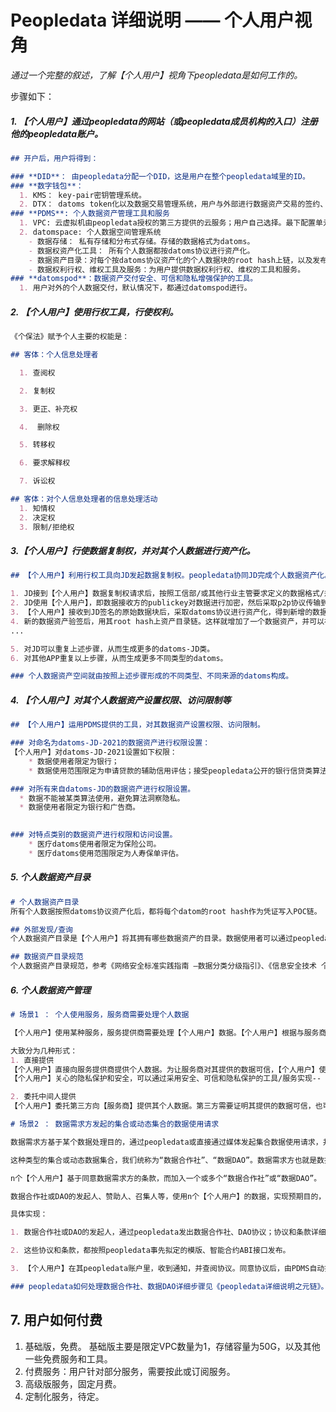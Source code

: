 # Peopledata 详细说明 —— 个人用户视角



*通过一个完整的叙述，了解【个人用户】视角下peopledata是如何工作的。*

步骤如下：

##### 1. 【个人用户】通过peopledata的网站（或peopledata成员机构的入口）注册他的peopledata账户。

```markdown
## 开户后，用户将得到：

### **DID**： 由peopledata分配一个DID，这是用户在整个peopledata域里的ID。
### **数字钱包**：
  1. KMS： key-pair密钥管理系统。
  2. DTX： datoms token化以及数据交易管理系统，用户与外部进行数据资产交易的签约、交付及结算等。 
### **PDMS**: 个人数据资产管理工具和服务
  1. VPC: 云虚拟机由peopledata授权的第三方提供的云服务；用户自己选择。最下配置单元 2个VPC。
  2. datomspace: 个人数据空间管理系统
    - 数据存储： 私有存储和分布式存储。存储的数据格式为datoms。
    - 数据权资产化工具： 所有个人数据都按datoms协议进行资产化。
    - 数据资产目录：对每个按datoms协议资产化的个人数据块的root hash上链，以及发布可外部访问的数据类型说明。这个数据资产目录是有一个POC（个人区块链）实现的。peopledata实施一人一链。
    - 数据权利行权、维权工具及服务：为用户提供数据权利行权、维权的工具和服务。
### **datomspod**：数据资产交付安全、可信和隐私增强保护的工具。
  1. 用户对外的个人数据交付，默认情况下，都通过datomspod进行。

```



##### 2. 【个人用户】使用行权工具，行使权利。

```markdown
《个保法》赋予个人主要的权能是：

## 客体：个人信息处理者

  1. 查阅权

  2. 复制权

  3. 更正、补充权

  4.  删除权

  5. 转移权

  6. 要求解释权

  7. 诉讼权

## 客体：对个人信息处理者的信息处理活动
  1. 知情权
  2. 决定权
  3. 限制/拒绝权

```



##### 3.【个人用户】行使数据复制权，并对其个人数据进行资产化。

```markdown
## 【个人用户】利用行权工具向JD发起数据复制权。peopledata协同JD完成个人数据资产化。

1. JD接到【个人用户】数据复制权请求后，按照工信部/或其他行业主管要求定义的数据格式/规范（JD-scheme），归集【个人用户】的数据，生成原始数据块，并按照规范对这个原始数据块添加metadata后，对数据块进行签名（JD-key）。
2. JD使用【个人用户】，即数据接收方的publickey对数据进行加密，然后采取p2p协议传输到【个人用户】的PDS。
3. 【个人用户】接收到JD签名的原始数据块后，采取datoms协议进行资产化，得到新增的数据资产。假设命名为datoms-JD-2021。标识这是【个人用户】2021年全年在JD的消费数据记录。
4. 新的数据资产验签后，用其root hash上资产目录链。这样就增加了一个数据资产，并可以被外部了解其资产的属性。目录链只能看到有什么数据类型和说明，无法访问数据。
...

5. 对JD可以重复上述步骤，从而生成更多的datoms-JD类。
6. 对其他APP重复以上步骤，从而生成更多不同类型的datoms。

### 个人数据资产空间就由按照上述步骤形成的不同类型、不同来源的datoms构成。

```



##### 4. 【个人用户】对其个人数据资产设置权限、访问限制等

```markdown
## 【个人用户】运用PDMS提供的工具，对其数据资产设置权限、访问限制。

### 对命名为datoms-JD-2021的数据资产进行权限设置：
【个人用户】对datoms-JD-2021设置如下权限：
	* 数据使用者限定为银行；
	* 数据使用范围限定为申请贷款的辅助信用评估；接受peopledata公开的银行信贷类算法bank-alg-xxxx;

### 对所有来自datoms-JD的数据资产进行权限设置。
  * 数据不能被某类算法使用，避免算法洞察隐私。
  * 数据使用者限定为银行和广告商。
  

### 对特点类别的数据资产进行权限和访问设置。
	* 医疗datoms使用者限定为保险公司。
	* 医疗datoms使用范围限定为人寿保单评估。
```



##### 5. 个人数据资产目录

```markdown
# 个人数据资产目录
所有个人数据按照datoms协议资产化后，都将每个datom的root hash作为凭证写入POC链。

## 外部发现/查询
个人数据资产目录是【个人用户】将其拥有哪些数据资产的目录。数据使用者可以通过peopledata的工具发现和查询某个、某类、某群用户的哪些个人数据可以使用，以及数据的规格说明等。

## 数据资产目录规范
个人数据资产目录规范，参考《网络安全标准实践指南 —数据分类分级指引》、《信息安全技术 个人信息安全规范》 GB/T35273 -2020、《信息安全技术 个人信息安全影响评估指南》 GB/T 39335-2020 
```



##### 6. 个人数据资产管理

```markdown
# 场景1 ： 个人使用服务，服务商需要处理个人数据

【个人用户】使用某种服务，服务提供商需要处理【个人用户】数据。【个人用户】根据与服务商达成的数据使用协议，提供个人数据。

大致分为几种形式：
1. 直接提供
【个人用户】直接向服务提供商提供个人数据。为让服务商对其提供的数据可信，【个人用户】使用peopledata基础设施以及协议保证了可以实现可信数据。
【个人用户】关心的隐私保护和安全，可以通过采用安全、可信和隐私保护的工具/服务实现-- datomspod。

2. 委托中间人提供
【个人用户】委托第三方向【服务商】提供其个人数据。第三方需要证明其提供的数据可信，也可以是peopledata授权的第三方，即采用peopledata基础设施和datoms协议保证的。

```

```markdown
# 场景2 ： 数据需求方发起的集合或动态集合的数据使用请求

数据需求方基于某个数据处理目的，通过peopledata或直接通过媒体发起集合数据使用请求，并以合约形式说明其数据处理的格式、目的以及如何使用等告知事项。

这种类型的集合或动态数据集合，我们统称为“数据合作社”、“数据DAO”。数据需求方也就是数据发起人或赞助人。

n个【个人用户】基于同意数据需求方的条款，而加入一个或多个“数据合作社”或“数据DAO”。

数据合作社或DAO的发起人、赞助人、召集人等，使用n个【个人用户】的数据，实现预期目的，并按约定分享利益。

具体实现：

1. 数据合作社或DAO的发起人，通过peopledata发出数据合作社、DAO协议；协议和条款详细的约定需要参与人提供哪些数据、如何使用以及如何分配收益等数据使用条款。

2. 这些协议和条款，都按照peopledata事先拟定的模版、智能合约ABI接口发布。

3. 【个人用户】在其peopledata账户里，收到通知，并查阅协议。同意协议后，由PDMS自动按照peopledata约定的协议和流程处理。无需个人用户手动操作。

### peopledata如何处理数据合作社、数据DAO详细步骤见《peopledata详细说明之元链》。
```

## 7. 用户如何付费

1. 基础版，免费。 基础版主要是限定VPC数量为1，存储容量为50G，以及其他一些免费服务和工具。
2. 付费服务：用户针对部分服务，需要按此或订阅服务。
3. 高级版服务，固定月费。
4. 定制化服务，待定。




